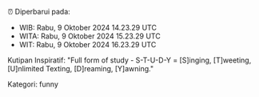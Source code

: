 ⏰ Diperbarui pada:
- WIB: Rabu, 9 Oktober 2024 14.23.29 UTC
- WITA: Rabu, 9 Oktober 2024 15.23.29 UTC
- WIT: Rabu, 9 Oktober 2024 16.23.29 UTC

Kutipan Inspiratif:
"Full form of study - S-T-U-D-Y = [S]inging, [T]weeting, [U]nlimited Texting, [D]reaming, [Y]awning."


Kategori: funny

